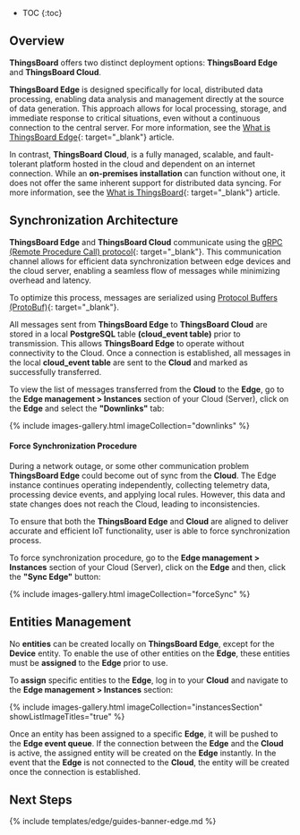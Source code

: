* TOC
{:toc}

## Overview

**ThingsBoard** offers two distinct deployment options: **ThingsBoard Edge** and **ThingsBoard Cloud**.

**ThingsBoard Edge** is designed specifically for local, distributed data processing, enabling data analysis and management directly at the source of data generation. This approach allows for local processing, storage, and immediate response to critical situations, even without a continuous connection to the central server. For more information, see the [What is ThingsBoard Edge](/docs/{{docsPrefics}}getting-started-guides/what-is-edge/){: target="_blank"} article.

In contrast, **ThingsBoard Cloud**, is a fully managed, scalable, and fault-tolerant platform hosted in the cloud and dependent on an internet connection. While an **on-premises installation** can function without one, it does not offer the same inherent support for distributed data syncing. For more information, see the [What is ThingsBoard](/docs/{{peDocsPrefics}}getting-started-guides/what-is-thingsboard/){: target="_blank"} article.

## Synchronization Architecture

**ThingsBoard Edge** and **ThingsBoard Cloud** communicate using the [gRPC (Remote Procedure Call) protocol](https://grpc.io/){: target="_blank"}. This communication channel allows for efficient data synchronization between edge devices and the cloud server, enabling a seamless flow of messages while minimizing overhead and latency.

To optimize this process, messages are serialized using [Protocol Buffers (ProtoBuf)](https://github.com/protocolbuffers/protobuf){: target="_blank"}.

All messages sent from **ThingsBoard Edge** to **ThingsBoard Cloud** are stored in a local **PostgreSQL** table **(cloud_event table)** prior to transmission. This allows **ThingsBoard Edge** to operate without connectivity to the Cloud. Once a connection is established, all messages in the local **cloud_event table** are sent to the **Cloud** and marked as successfully transferred.

To view the list of messages transferred from the **Cloud** to the **Edge**, go to the **Edge management > Instances** section of your Cloud (Server), click on the **Edge** and select the **"Downlinks"** tab:

{% include images-gallery.html imageCollection="downlinks" %}

#### Force Synchronization Procedure

During a network outage, or some other communication problem **ThingsBoard Edge** could become out of sync from the **Cloud**. The Edge instance continues operating independently, collecting telemetry data, processing device events, and applying local rules. However, this data and state changes does not reach the Cloud, leading to inconsistencies.

To ensure that both the **ThingsBoard Edge** and **Cloud** are aligned to deliver accurate and efficient IoT functionality, user is able to force synchronization process. 

To force synchronization procedure, go to the **Edge management > Instances** section of your Cloud (Server), click on the **Edge** and then, click the **"Sync Edge"** button:

{% include images-gallery.html imageCollection="forceSync" %}

## Entities Management

No **entities** can be created locally on **ThingsBoard Edge**, except for the **Device** entity. To enable the use of other entities on the **Edge**, these entities must be **assigned** to the **Edge** prior to use.

To **assign** specific entities to the **Edge**, log in to your **Cloud** and navigate to the **Edge management > Instances** section:

{% include images-gallery.html imageCollection="instancesSection" showListImageTitles="true" %}

Once an entity has been assigned to a specific **Edge**, it will be pushed to the **Edge event queue**. 
If the connection between the **Edge** and the **Cloud** is active, the assigned entity will be created on the **Edge** instantly. 
In the event that the **Edge** is not connected to the **Cloud**, the entity will be created once the connection is established.

## Next Steps

{% include templates/edge/guides-banner-edge.md %}
